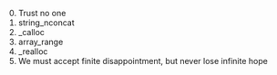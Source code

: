 0. Trust no one
1. string_nconcat
2. _calloc
3. array_range
4. _realloc
5. We must accept finite disappointment, but never lose infinite hope


